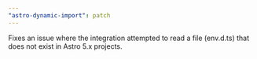 ```yaml
---
"astro-dynamic-import": patch
---
```


Fixes an issue where the integration attempted to read a file (env.d.ts) that does not exist in Astro 5.x projects.

